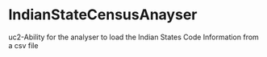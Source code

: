 # IndianStateCensusAnayser
uc2-Ability for the analyser
to load the Indian
States Code
Information from a csv
file
